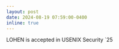 ```yaml
---
layout: post
date: 2024-08-19 07:59:00-0400
inline: true
---
```


LOHEN is accepted in USENIX Security `25
